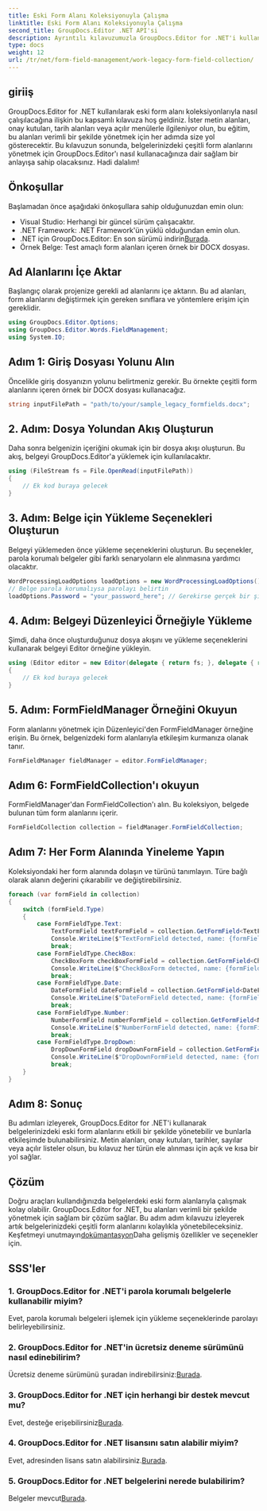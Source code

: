 ```yaml
---
title: Eski Form Alanı Koleksiyonuyla Çalışma
linktitle: Eski Form Alanı Koleksiyonuyla Çalışma
second_title: GroupDocs.Editor .NET API'si
description: Ayrıntılı kılavuzumuzla GroupDocs.Editor for .NET'i kullanarak eski form alanlarını nasıl yöneteceğinizi öğrenin. Metin alanlarını, onay kutularını, tarihleri ve daha fazlasını yönetmek için mükemmeldir.
type: docs
weight: 12
url: /tr/net/form-field-management/work-legacy-form-field-collection/
---
```

## giriiş
GroupDocs.Editor for .NET kullanılarak eski form alanı koleksiyonlarıyla nasıl çalışılacağına ilişkin bu kapsamlı kılavuza hoş geldiniz. İster metin alanları, onay kutuları, tarih alanları veya açılır menülerle ilgileniyor olun, bu eğitim, bu alanları verimli bir şekilde yönetmek için her adımda size yol gösterecektir. Bu kılavuzun sonunda, belgelerinizdeki çeşitli form alanlarını yönetmek için GroupDocs.Editor'ı nasıl kullanacağınıza dair sağlam bir anlayışa sahip olacaksınız. Hadi dalalım!
## Önkoşullar
Başlamadan önce aşağıdaki önkoşullara sahip olduğunuzdan emin olun:
- Visual Studio: Herhangi bir güncel sürüm çalışacaktır.
- .NET Framework: .NET Framework'ün yüklü olduğundan emin olun.
-  .NET için GroupDocs.Editor: En son sürümü indirin[Burada](https://releases.groupdocs.com/editor/net/).
- Örnek Belge: Test amaçlı form alanları içeren örnek bir DOCX dosyası.
## Ad Alanlarını İçe Aktar
Başlangıç olarak projenize gerekli ad alanlarını içe aktarın. Bu ad alanları, form alanlarını değiştirmek için gereken sınıflara ve yöntemlere erişim için gereklidir.
```csharp
using GroupDocs.Editor.Options;
using GroupDocs.Editor.Words.FieldManagement;
using System.IO;
```
## Adım 1: Giriş Dosyası Yolunu Alın
Öncelikle giriş dosyanızın yolunu belirtmeniz gerekir. Bu örnekte çeşitli form alanlarını içeren örnek bir DOCX dosyası kullanacağız.
```csharp
string inputFilePath = "path/to/your/sample_legacy_formfields.docx";
```
## 2. Adım: Dosya Yolundan Akış Oluşturun
Daha sonra belgenizin içeriğini okumak için bir dosya akışı oluşturun. Bu akış, belgeyi GroupDocs.Editor'a yüklemek için kullanılacaktır.
```csharp
using (FileStream fs = File.OpenRead(inputFilePath))
{
    // Ek kod buraya gelecek
}
```
## 3. Adım: Belge için Yükleme Seçenekleri Oluşturun
Belgeyi yüklemeden önce yükleme seçeneklerini oluşturun. Bu seçenekler, parola korumalı belgeler gibi farklı senaryoların ele alınmasına yardımcı olacaktır.
```csharp
WordProcessingLoadOptions loadOptions = new WordProcessingLoadOptions();
// Belge parola korumalıysa parolayı belirtin
loadOptions.Password = "your_password_here"; // Gerekirse gerçek bir şifre kullanın
```
## 4. Adım: Belgeyi Düzenleyici Örneğiyle Yükleme
Şimdi, daha önce oluşturduğunuz dosya akışını ve yükleme seçeneklerini kullanarak belgeyi Editor örneğine yükleyin.
```csharp
using (Editor editor = new Editor(delegate { return fs; }, delegate { return loadOptions; }))
{
    // Ek kod buraya gelecek
}
```
## 5. Adım: FormFieldManager Örneğini Okuyun
Form alanlarını yönetmek için Düzenleyici'den FormFieldManager örneğine erişin. Bu örnek, belgenizdeki form alanlarıyla etkileşim kurmanıza olanak tanır.
```csharp
FormFieldManager fieldManager = editor.FormFieldManager;
```
## Adım 6: FormFieldCollection'ı okuyun
FormFieldManager'dan FormFieldCollection'ı alın. Bu koleksiyon, belgede bulunan tüm form alanlarını içerir.
```csharp
FormFieldCollection collection = fieldManager.FormFieldCollection;
```
## Adım 7: Her Form Alanında Yineleme Yapın
Koleksiyondaki her form alanında dolaşın ve türünü tanımlayın. Türe bağlı olarak alanın değerini çıkarabilir ve değiştirebilirsiniz.
```csharp
foreach (var formField in collection)
{
    switch (formField.Type)
    {
        case FormFieldType.Text:
            TextFormField textFormField = collection.GetFormField<TextFormField>(formField.Name);
            Console.WriteLine($"TextFormField detected, name: {formField.Name}, value: {textFormField.Value}");
            break;
        case FormFieldType.CheckBox:
            CheckBoxForm checkBoxFormField = collection.GetFormField<CheckBoxForm>(formField.Name);
            Console.WriteLine($"CheckBoxForm detected, name: {formField.Name}, value: {checkBoxFormField.Value}");
            break;
        case FormFieldType.Date:
            DateFormField dateFormField = collection.GetFormField<DateFormField>(formField.Name);
            Console.WriteLine($"DateFormField detected, name: {formField.Name}, value: {dateFormField.Value}");
            break;
        case FormFieldType.Number:
            NumberFormField numberFormField = collection.GetFormField<NumberFormField>(formField.Name);
            Console.WriteLine($"NumberFormField detected, name: {formField.Name}, value: {numberFormField.Value}");
            break;
        case FormFieldType.DropDown:
            DropDownFormField dropDownFormField = collection.GetFormField<DropDownFormField>(formField.Name);
            Console.WriteLine($"DropDownFormField detected, name: {formField.Name}, value selected: {dropDownFormField.Value[dropDownFormField.SelectedIndex]}");
            break;
    }
}
```
## Adım 8: Sonuç
Bu adımları izleyerek, GroupDocs.Editor for .NET'i kullanarak belgelerinizdeki eski form alanlarını etkili bir şekilde yönetebilir ve bunlarla etkileşimde bulunabilirsiniz. Metin alanları, onay kutuları, tarihler, sayılar veya açılır listeler olsun, bu kılavuz her türün ele alınması için açık ve kısa bir yol sağlar.
## Çözüm
 Doğru araçları kullandığınızda belgelerdeki eski form alanlarıyla çalışmak kolay olabilir. GroupDocs.Editor for .NET, bu alanları verimli bir şekilde yönetmek için sağlam bir çözüm sağlar. Bu adım adım kılavuzu izleyerek artık belgelerinizdeki çeşitli form alanlarını kolaylıkla yönetebileceksiniz. Keşfetmeyi unutmayın[dokümantasyon](https://reference.groupdocs.com/editor/net/)Daha gelişmiş özellikler ve seçenekler için.
## SSS'ler
### 1. GroupDocs.Editor for .NET'i parola korumalı belgelerle kullanabilir miyim?
Evet, parola korumalı belgeleri işlemek için yükleme seçeneklerinde parolayı belirleyebilirsiniz.
### 2. GroupDocs.Editor for .NET'in ücretsiz deneme sürümünü nasıl edinebilirim?
 Ücretsiz deneme sürümünü şuradan indirebilirsiniz:[Burada](https://releases.groupdocs.com/).
### 3. GroupDocs.Editor for .NET için herhangi bir destek mevcut mu?
 Evet, desteğe erişebilirsiniz[Burada](https://forum.groupdocs.com/c/editor/20).
### 4. GroupDocs.Editor for .NET lisansını satın alabilir miyim?
 Evet, adresinden lisans satın alabilirsiniz.[Burada](https://purchase.groupdocs.com/buy).
### 5. GroupDocs.Editor for .NET belgelerini nerede bulabilirim?
Belgeler mevcut[Burada](https://reference.groupdocs.com/editor/net/).